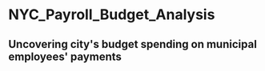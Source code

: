 # NYC_Payroll_Budget_Analysis
## Uncovering city's budget spending on municipal employees' payments

